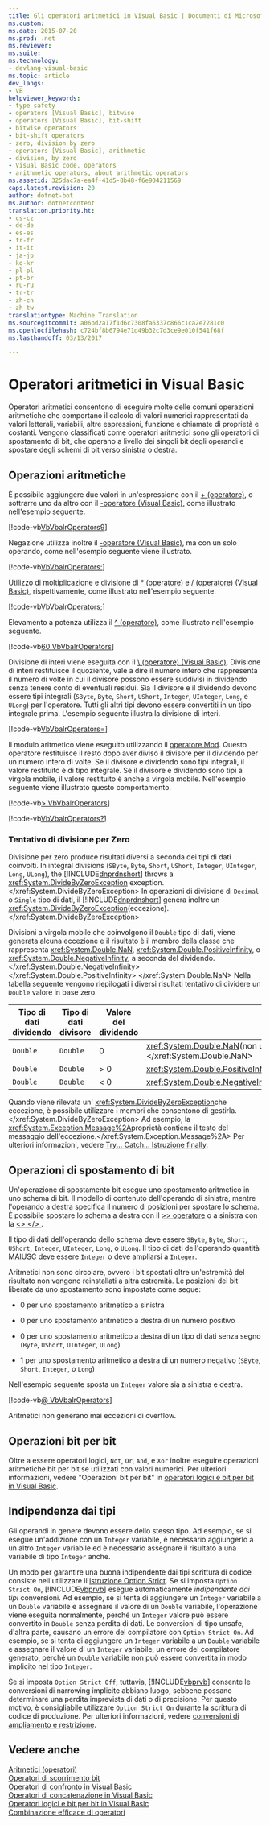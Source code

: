 ```yaml
---
title: Gli operatori aritmetici in Visual Basic | Documenti di Microsoft
ms.custom: 
ms.date: 2015-07-20
ms.prod: .net
ms.reviewer: 
ms.suite: 
ms.technology:
- devlang-visual-basic
ms.topic: article
dev_langs:
- VB
helpviewer_keywords:
- type safety
- operators [Visual Basic], bitwise
- operators [Visual Basic], bit-shift
- bitwise operators
- bit-shift operators
- zero, division by zero
- operators [Visual Basic], arithmetic
- division, by zero
- Visual Basic code, operators
- arithmetic operators, about arithmetic operators
ms.assetid: 325dac7a-ea4f-41d5-8b48-f6e904211569
caps.latest.revision: 20
author: dotnet-bot
ms.author: dotnetcontent
translation.priority.ht:
- cs-cz
- de-de
- es-es
- fr-fr
- it-it
- ja-jp
- ko-kr
- pl-pl
- pt-br
- ru-ru
- tr-tr
- zh-cn
- zh-tw
translationtype: Machine Translation
ms.sourcegitcommit: a06bd2a17f1d6c7308fa6337c866c1ca2e7281c0
ms.openlocfilehash: c724bf8b6794e71d49b32c7d3ce9e010f541f68f
ms.lasthandoff: 03/13/2017

---
```

# <a name="arithmetic-operators-in-visual-basic"></a>Operatori aritmetici in Visual Basic
Operatori aritmetici consentono di eseguire molte delle comuni operazioni aritmetiche che comportano il calcolo di valori numerici rappresentati da valori letterali, variabili, altre espressioni, funzione e chiamate di proprietà e costanti. Vengono classificati come operatori aritmetici sono gli operatori di spostamento di bit, che operano a livello dei singoli bit degli operandi e spostare degli schemi di bit verso sinistra o destra.  
  
## <a name="arithmetic-operations"></a>Operazioni aritmetiche  
 È possibile aggiungere due valori in un'espressione con il [+ (operatore)](../../../../visual-basic/language-reference/operators/addition-operator.md), o sottrarre uno da altro con il [-operatore (Visual Basic)](../../../../visual-basic/language-reference/operators/subtraction-operator.md), come illustrato nell'esempio seguente.  
  
 [!code-vb[VbVbalrOperators&#57;](../../../../visual-basic/language-reference/operators/codesnippet/VisualBasic/arithmetic-operators_1.vb)]  
  
 Negazione utilizza inoltre il [-operatore (Visual Basic)](../../../../visual-basic/language-reference/operators/subtraction-operator.md), ma con un solo operando, come nell'esempio seguente viene illustrato.  
  
 [!code-vb[VbVbalrOperators&#58;](../../../../visual-basic/language-reference/operators/codesnippet/VisualBasic/arithmetic-operators_2.vb)]  
  
 Utilizzo di moltiplicazione e divisione di [* (operatore)](../../../../visual-basic/language-reference/operators/multiplication-operator.md) e [/ (operatore) (Visual Basic)](../../../../visual-basic/language-reference/operators/floating-point-division-operator.md), rispettivamente, come illustrato nell'esempio seguente.  
  
 [!code-vb[VbVbalrOperators&#59;](../../../../visual-basic/language-reference/operators/codesnippet/VisualBasic/arithmetic-operators_3.vb)]  
  
 Elevamento a potenza utilizza il [^ (operatore)](../../../../visual-basic/language-reference/operators/exponentiation-operator.md), come illustrato nell'esempio seguente.  
  
 [!code-vb[60 VbVbalrOperators](../../../../visual-basic/language-reference/operators/codesnippet/VisualBasic/arithmetic-operators_4.vb)]  
  
 Divisione di interi viene eseguita con il [\ (operatore) (Visual Basic)](../../../../visual-basic/language-reference/operators/integer-division-operator.md). Divisione di interi restituisce il quoziente, vale a dire il numero intero che rappresenta il numero di volte in cui il divisore possono essere suddivisi in dividendo senza tenere conto di eventuali residui. Sia il divisore e il dividendo devono essere tipi integrali (`SByte`, `Byte`, `Short`, `UShort`, `Integer`, `UInteger`, `Long`, e `ULong`) per l'operatore. Tutti gli altri tipi devono essere convertiti in un tipo integrale prima. L'esempio seguente illustra la divisione di interi.  
  
 [!code-vb[VbVbalrOperators&#61;](../../../../visual-basic/language-reference/operators/codesnippet/VisualBasic/arithmetic-operators_5.vb)]  
  
 Il modulo aritmetico viene eseguito utilizzando il [operatore Mod](../../../../visual-basic/language-reference/operators/mod-operator.md). Questo operatore restituisce il resto dopo aver diviso il divisore per il dividendo per un numero intero di volte. Se il divisore e dividendo sono tipi integrali, il valore restituito è di tipo integrale. Se il divisore e dividendo sono tipi a virgola mobile, il valore restituito è anche a virgola mobile. Nell'esempio seguente viene illustrato questo comportamento.  
  
 [!code-vb[&#62; VbVbalrOperators](../../../../visual-basic/language-reference/operators/codesnippet/VisualBasic/arithmetic-operators_6.vb)]  
  
 [!code-vb[VbVbalrOperators&#63;](../../../../visual-basic/language-reference/operators/codesnippet/VisualBasic/arithmetic-operators_7.vb)]  
  
### <a name="attempted-division-by-zero"></a>Tentativo di divisione per Zero  
 Divisione per zero produce risultati diversi a seconda dei tipi di dati coinvolti. In integral divisions (`SByte`, `Byte`, `Short`, `UShort`, `Integer`, `UInteger`, `Long`, `ULong`), the [!INCLUDE[dnprdnshort](../../../../csharp/getting-started/includes/dnprdnshort_md.md)] throws a <xref:System.DivideByZeroException> exception.</xref:System.DivideByZeroException> In operazioni di divisione di `Decimal` o `Single` tipo di dati, il [!INCLUDE[dnprdnshort](../../../../csharp/getting-started/includes/dnprdnshort_md.md)] genera inoltre un <xref:System.DivideByZeroException>(eccezione).</xref:System.DivideByZeroException>  
  
 Divisioni a virgola mobile che coinvolgono il `Double` tipo di dati, viene generata alcuna eccezione e il risultato è il membro della classe che rappresenta <xref:System.Double.NaN>, <xref:System.Double.PositiveInfinity>, o <xref:System.Double.NegativeInfinity>, a seconda del dividendo.</xref:System.Double.NegativeInfinity> </xref:System.Double.PositiveInfinity> </xref:System.Double.NaN> Nella tabella seguente vengono riepilogati i diversi risultati tentativo di dividere un `Double` valore in base zero.  
  
|Tipo di dati dividendo|Tipo di dati divisore|Valore del dividendo|Risultato|  
|---|---|---|---|  
|`Double`|`Double`|0|<xref:System.Double.NaN>(non un numero definito matematicamente)</xref:System.Double.NaN>|  
|`Double`|`Double`|> 0|<xref:System.Double.PositiveInfinity></xref:System.Double.PositiveInfinity>|  
|`Double`|`Double`|\< 0|<xref:System.Double.NegativeInfinity></xref:System.Double.NegativeInfinity>|  
  
 Quando viene rilevata un' <xref:System.DivideByZeroException>che eccezione, è possibile utilizzare i membri che consentono di gestirla.</xref:System.DivideByZeroException> Ad esempio, la <xref:System.Exception.Message%2A>proprietà contiene il testo del messaggio dell'eccezione.</xref:System.Exception.Message%2A> Per ulteriori informazioni, vedere [Try... Catch... Istruzione finally](../../../../visual-basic/language-reference/statements/try-catch-finally-statement.md).  
  
## <a name="bit-shift-operations"></a>Operazioni di spostamento di bit  
 Un'operazione di spostamento bit esegue uno spostamento aritmetico in uno schema di bit. Il modello di contenuto dell'operando di sinistra, mentre l'operando a destra specifica il numero di posizioni per spostare lo schema. È possibile spostare lo schema a destra con il [>> operatore](../../../../visual-basic/language-reference/operators/right-shift-operator.md) o a sinistra con la [ <> </> ](../../../../visual-basic/language-reference/operators/left-shift-operator.md).  
  
 Il tipo di dati dell'operando dello schema deve essere `SByte`, `Byte`, `Short`, `UShort`, `Integer`, `UInteger`, `Long`, o `ULong`. Il tipo di dati dell'operando quantità MAIUSC deve essere `Integer` o deve ampliarsi a `Integer`.  
  
 Aritmetici non sono circolare, ovvero i bit spostati oltre un'estremità del risultato non vengono reinstallati a altra estremità. Le posizioni dei bit liberate da uno spostamento sono impostate come segue:  
  
-   0 per uno spostamento aritmetico a sinistra  
  
-   0 per uno spostamento aritmetico a destra di un numero positivo  
  
-   0 per uno spostamento aritmetico a destra di un tipo di dati senza segno (`Byte`, `UShort`, `UInteger`, `ULong`)  
  
-   1 per uno spostamento aritmetico a destra di un numero negativo (`SByte`, `Short`, `Integer`, o `Long`)  
  
 Nell'esempio seguente sposta un `Integer` valore sia a sinistra e destra.  
  
 [!code-vb[&#64; VbVbalrOperators](../../../../visual-basic/language-reference/operators/codesnippet/VisualBasic/arithmetic-operators_8.vb)]  
  
 Aritmetici non generano mai eccezioni di overflow.  
  
## <a name="bitwise-operations"></a>Operazioni bit per bit  
 Oltre a essere operatori logici, `Not`, `Or`, `And`, e `Xor` inoltre eseguire operazioni aritmetiche bit per bit se utilizzati con valori numerici. Per ulteriori informazioni, vedere "Operazioni bit per bit" in [operatori logici e bit per bit in Visual Basic](../../../../visual-basic/programming-guide/language-features/operators-and-expressions/logical-and-bitwise-operators.md).  
  
## <a name="type-safety"></a>Indipendenza dai tipi  
 Gli operandi in genere devono essere dello stesso tipo. Ad esempio, se si esegue un'addizione con un `Integer` variabile, è necessario aggiungerlo a un altro `Integer` variabile ed è necessario assegnare il risultato a una variabile di tipo `Integer` anche.  
  
 Un modo per garantire una buona indipendente dai tipi scrittura di codice consiste nell'utilizzare il [istruzione Option Strict](../../../../visual-basic/language-reference/statements/option-strict-statement.md). Se si imposta `Option Strict On`, [!INCLUDE[vbprvb](../../../../csharp/programming-guide/concepts/linq/includes/vbprvb_md.md)] esegue automaticamente *indipendente dai tipi* conversioni. Ad esempio, se si tenta di aggiungere un `Integer` variabile a un `Double` variabile e assegnare il valore di un `Double` variabile, l'operazione viene eseguita normalmente, perché un `Integer` valore può essere convertito in `Double` senza perdita di dati. Le conversioni di tipo unsafe, d'altra parte, causano un errore del compilatore con `Option Strict On`. Ad esempio, se si tenta di aggiungere un `Integer` variabile a un `Double` variabile e assegnare il valore di un `Integer` variabile, un errore del compilatore generato, perché un `Double` variabile non può essere convertita in modo implicito nel tipo `Integer`.  
  
 Se si imposta `Option Strict Off`, tuttavia, [!INCLUDE[vbprvb](../../../../csharp/programming-guide/concepts/linq/includes/vbprvb_md.md)] consente le conversioni di narrowing implicite abbiano luogo, sebbene possano determinare una perdita imprevista di dati o di precisione. Per questo motivo, è consigliabile utilizzare `Option Strict On` durante la scrittura di codice di produzione. Per ulteriori informazioni, vedere [conversioni di ampliamento e restrizione](../../../../visual-basic/programming-guide/language-features/data-types/widening-and-narrowing-conversions.md).  
  
## <a name="see-also"></a>Vedere anche  
 [Aritmetici (operatori)](../../../../visual-basic/language-reference/operators/arithmetic-operators.md)   
 [Operatori di scorrimento bit](../../../../visual-basic/language-reference/operators/bit-shift-operators.md)   
 [Operatori di confronto in Visual Basic](../../../../visual-basic/programming-guide/language-features/operators-and-expressions/comparison-operators.md)   
 [Operatori di concatenazione in Visual Basic](../../../../visual-basic/programming-guide/language-features/operators-and-expressions/concatenation-operators.md)   
 [Operatori logici e bit per bit in Visual Basic](../../../../visual-basic/programming-guide/language-features/operators-and-expressions/logical-and-bitwise-operators.md)   
 [Combinazione efficace di operatori](../../../../visual-basic/programming-guide/language-features/operators-and-expressions/efficient-combination-of-operators.md)
